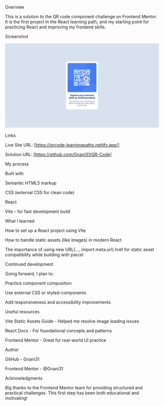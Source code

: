 
Overview

This is a solution to the QR code component challenge on Frontend Mentor. It is the first project in the React learning path, and my starting point for practicing React and improving my frontend skills.

Screenshot

![alt text](./src/assets/image.png)

Links

Live Site URL: [https://qrcode-learningpaths.netlify.app/]

Solution URL: [https://github.com/Gnani31/QR-Code]

My process

Built with

Semantic HTML5 markup

CSS (external CSS for clean code)

React

Vite - for fast development build

What I learned

How to set up a React project using Vite

How to handle static assets (like images) in modern React

The importance of using new URL(..., import.meta.url).href for static asset compatibility while building with parcel

Continued development

Going forward, I plan to:

Practice component composition

Use external CSS or styled-components

Add responsiveness and accessibility improvements

Useful resources

Vite Static Assets Guide - Helped me resolve image loading issues

React Docs - For foundational concepts and patterns

Frontend Mentor - Great for real-world UI practice

Author

GitHub - Gnani31

Frontend Mentor - @Gnani31

Acknowledgments

Big thanks to the Frontend Mentor team for providing structured and practical challenges. This first step has been both educational and motivating!

